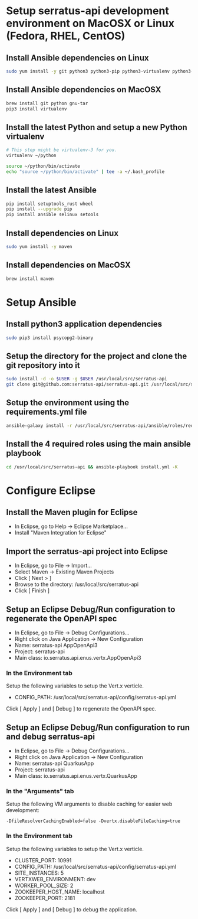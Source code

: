 # Setup serratus-api development environment on MacOSX or Linux (Fedora, RHEL, CentOS)

## Install Ansible dependencies on Linux

```bash
sudo yum install -y git python3 python3-pip python3-virtualenv python3-libselinux python3-libsemanage python3-policycoreutils
```

## Install Ansible dependencies on MacOSX

```bash
brew install git python gnu-tar
pip3 install virtualenv
```

## Install the latest Python and setup a new Python virtualenv

```bash
# This step might be virtualenv-3 for you. 
virtualenv ~/python

source ~/python/bin/activate
echo "source ~/python/bin/activate" | tee -a ~/.bash_profile
```

## Install the latest Ansible

```bash
pip install setuptools_rust wheel
pip install --upgrade pip
pip install ansible selinux setools
```

## Install dependencies on Linux

```bash
sudo yum install -y maven
```

## Install dependencies on MacOSX

```bash
brew install maven
```

# Setup Ansible

## Install python3 application dependencies

```bash
sudo pip3 install psycopg2-binary
```

## Setup the directory for the project and clone the git repository into it 

```bash
sudo install -d -o $USER -g $USER /usr/local/src/serratus-api
git clone git@github.com:serratus-api/serratus-api.git /usr/local/src/serratus-api
```

## Setup the environment using the requirements.yml file

```bash
ansible-galaxy install -r /usr/local/src/serratus-api/ansible/roles/requirements.yml
```

## Install the 4 required roles using the main ansible playbook

```bash
cd /usr/local/src/serratus-api && ansible-playbook install.yml -K
```

# Configure Eclipse

## Install the Maven plugin for Eclipse

* In Eclipse, go to Help -> Eclipse Marketplace...
* Install "Maven Integration for Eclipse"

## Import the serratus-api project into Eclipse

* In Eclipse, go to File -> Import...
* Select Maven -> Existing Maven Projects
* Click [ Next > ]
* Browse to the directory: /usr/local/src/serratus-api
* Click [ Finish ]

## Setup an Eclipse Debug/Run configuration to regenerate the OpenAPI spec

* In Eclipse, go to File -> Debug Configurations...
* Right click on Java Application -> New Configuration
* Name: serratus-api AppOpenApi3
* Project: serratus-api
* Main class: io.serratus.api.enus.vertx.AppOpenApi3

### In the Environment tab

Setup the following variables to setup the Vert.x verticle. 

* CONFIG_PATH: /usr/local/src/serratus-api/config/serratus-api.yml

Click [ Apply ] and [ Debug ] to regenerate the OpenAPI spec. 

## Setup an Eclipse Debug/Run configuration to run and debug serratus-api

* In Eclipse, go to File -> Debug Configurations...
* Right click on Java Application -> New Configuration
* Name: serratus-api QuarkusApp
* Project: serratus-api
* Main class: io.serratus.api.enus.vertx.QuarkusApp

### In the "Arguments" tab

Setup the following VM arguments to disable caching for easier web development: 

```
-DfileResolverCachingEnabled=false -Dvertx.disableFileCaching=true
```

### In the Environment tab

Setup the following variables to setup the Vert.x verticle. 

* CLUSTER_PORT: 10991
* CONFIG_PATH: /usr/local/src/serratus-api/config/serratus-api.yml
* SITE_INSTANCES: 5
* VERTXWEB_ENVIRONMENT: dev
* WORKER_POOL_SIZE: 2
* ZOOKEEPER_HOST_NAME: localhost
* ZOOKEEPER_PORT: 2181

Click [ Apply ] and [ Debug ] to debug the application. 
